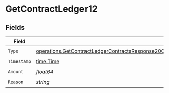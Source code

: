 # GetContractLedger12


## Fields

| Field                                                                                                                                                                                                                            | Type                                                                                                                                                                                                                             | Required                                                                                                                                                                                                                         | Description                                                                                                                                                                                                                      |
| -------------------------------------------------------------------------------------------------------------------------------------------------------------------------------------------------------------------------------- | -------------------------------------------------------------------------------------------------------------------------------------------------------------------------------------------------------------------------------- | -------------------------------------------------------------------------------------------------------------------------------------------------------------------------------------------------------------------------------- | -------------------------------------------------------------------------------------------------------------------------------------------------------------------------------------------------------------------------------- |
| `Type`                                                                                                                                                                                                                           | [operations.GetContractLedgerContractsResponse200ApplicationJSONResponseBodyDataAmendmentsCommits12Type](../../models/operations/getcontractledgercontractsresponse200applicationjsonresponsebodydataamendmentscommits12type.md) | :heavy_check_mark:                                                                                                                                                                                                               | N/A                                                                                                                                                                                                                              |
| `Timestamp`                                                                                                                                                                                                                      | [time.Time](https://pkg.go.dev/time#Time)                                                                                                                                                                                        | :heavy_check_mark:                                                                                                                                                                                                               | N/A                                                                                                                                                                                                                              |
| `Amount`                                                                                                                                                                                                                         | *float64*                                                                                                                                                                                                                        | :heavy_check_mark:                                                                                                                                                                                                               | N/A                                                                                                                                                                                                                              |
| `Reason`                                                                                                                                                                                                                         | *string*                                                                                                                                                                                                                         | :heavy_check_mark:                                                                                                                                                                                                               | N/A                                                                                                                                                                                                                              |